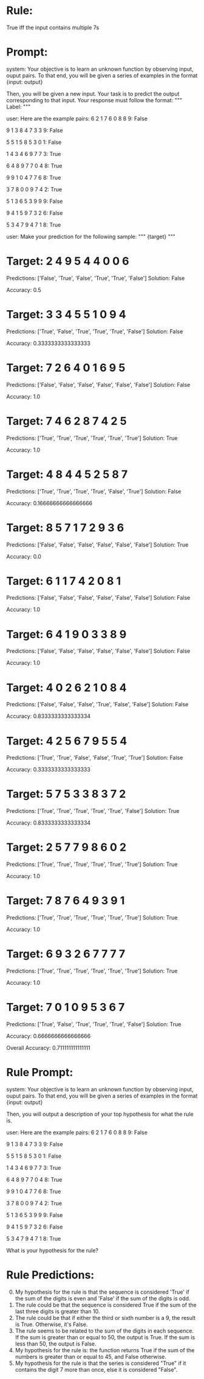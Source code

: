 # Rule:
True iff the input contains multiple 7s

# Prompt:
system:
Your objective is to learn an unknown function by observing input, ouput pairs.
To that end, you will be given a series of examples in the format {input: output}

Then, you will be given a new input. Your task is to predict the output corresponding to that input.
Your response must follow the format:
"""
Label: <your prediction>
"""

user:
Here are the example pairs:
6 2 1 7 6 0 8 8 9: False

9 1 3 8 4 7 3 3 9: False

5 5 1 5 8 5 3 0 1: False

1 4 3 4 6 9 7 7 3: True

6 4 8 9 7 7 0 4 8: True

9 9 1 0 4 7 7 6 8: True

3 7 8 0 0 9 7 4 2: True

5 1 3 6 5 3 9 9 9: False

9 4 1 5 9 7 3 2 6: False

5 3 4 7 9 4 7 1 8: True

user:
Make your prediction for the following sample:
"""
{target}
"""

# Target: 2 4 9 5 4 4 0 0 6
Predictions: ['False', 'True', 'False', 'True', 'True', 'False']
Solution: False

Accuracy: 0.5

# Target: 3 3 4 5 5 1 0 9 4
Predictions: ['True', 'False', 'True', 'True', 'True', 'False']
Solution: False

Accuracy: 0.3333333333333333

# Target: 7 2 6 4 0 1 6 9 5
Predictions: ['False', 'False', 'False', 'False', 'False', 'False']
Solution: False

Accuracy: 1.0

# Target: 7 4 6 2 8 7 4 2 5
Predictions: ['True', 'True', 'True', 'True', 'True', 'True']
Solution: True

Accuracy: 1.0

# Target: 4 8 4 4 5 2 5 8 7
Predictions: ['True', 'True', 'True', 'True', 'False', 'True']
Solution: False

Accuracy: 0.16666666666666666

# Target: 8 5 7 1 7 2 9 3 6
Predictions: ['False', 'False', 'False', 'False', 'False', 'False']
Solution: True

Accuracy: 0.0

# Target: 6 1 1 7 4 2 0 8 1
Predictions: ['False', 'False', 'False', 'False', 'False', 'False']
Solution: False

Accuracy: 1.0

# Target: 6 4 1 9 0 3 3 8 9
Predictions: ['False', 'False', 'False', 'False', 'False', 'False']
Solution: False

Accuracy: 1.0

# Target: 4 0 2 6 2 1 0 8 4
Predictions: ['False', 'False', 'False', 'True', 'False', 'False']
Solution: False

Accuracy: 0.8333333333333334

# Target: 4 2 5 6 7 9 5 5 4
Predictions: ['True', 'True', 'False', 'False', 'True', 'True']
Solution: False

Accuracy: 0.3333333333333333

# Target: 5 7 5 3 3 8 3 7 2
Predictions: ['True', 'True', 'True', 'True', 'True', 'False']
Solution: True

Accuracy: 0.8333333333333334

# Target: 2 5 7 7 9 8 6 0 2
Predictions: ['True', 'True', 'True', 'True', 'True', 'True']
Solution: True

Accuracy: 1.0

# Target: 7 8 7 6 4 9 3 9 1
Predictions: ['True', 'True', 'True', 'True', 'True', 'True']
Solution: True

Accuracy: 1.0

# Target: 6 9 3 2 6 7 7 7 7
Predictions: ['True', 'True', 'True', 'True', 'True', 'True']
Solution: True

Accuracy: 1.0

# Target: 7 0 1 0 9 5 3 6 7
Predictions: ['True', 'False', 'True', 'True', 'True', 'False']
Solution: True

Accuracy: 0.6666666666666666

Overall Accuracy: 0.711111111111111

# Rule Prompt:
system:
Your objective is to learn an unknown function by observing input, ouput pairs.
To that end, you will be given a series of examples in the format {input: output}
    
Then, you will output a description of your top hypothesis for what the rule is.

user:
Here are the example pairs:
6 2 1 7 6 0 8 8 9: False

9 1 3 8 4 7 3 3 9: False

5 5 1 5 8 5 3 0 1: False

1 4 3 4 6 9 7 7 3: True

6 4 8 9 7 7 0 4 8: True

9 9 1 0 4 7 7 6 8: True

3 7 8 0 0 9 7 4 2: True

5 1 3 6 5 3 9 9 9: False

9 4 1 5 9 7 3 2 6: False

5 3 4 7 9 4 7 1 8: True

What is your hypothesis for the rule?

# Rule Predictions:
0) My hypothesis for the rule is that the sequence is considered 'True' if the sum of the digits is even and 'False' if the sum of the digits is odd.
1) The rule could be that the sequence is considered True if the sum of the last three digits is greater than 10.
2) The rule could be that if either the third or sixth number is a 9, the result is True. Otherwise, it's False.
3) The rule seems to be related to the sum of the digits in each sequence. If the sum is greater than or equal to 50, the output is True. If the sum is less than 50, the output is False.
4) My hypothesis for the rule is: the function returns True if the sum of the numbers is greater than or equal to 45, and False otherwise.
5) My hypothesis for the rule is that the series is considered "True" if it contains the digit 7 more than once, else it is considered "False".

